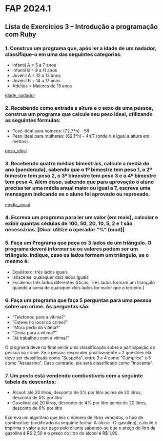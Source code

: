 # FAP 2024.1

## Lista de Exercícios 3 – Introdução a programação com Ruby

### 1. Construa um programa que, após ler a idade de um nadador, classifique-o em uma das seguintes categorias: 
- Infantil A = 5 a 7 anos
- Infantil B = 8 a 11 anos
- Juvenil A = 12 a 13 anos
- Juvenil B = 14 a 17 anos
- Adultos = Maiores de 18 anos

[idade_nadador](../lista03/1idade_nadador.rb)

### 2. Recebendo como entrada a altura e o sexo de uma pessoa, construa um programa que calcule seu peso ideal, utilizando as seguintes fórmulas:
- Peso ideal para homens: (72.7*h) – 58
- Peso ideal para mulheres: (62.1*h) - 44.7
(onde h é igual a altura em metros).

[peso_ideal](../lista03/2peso_ideal.rb)

### 3. Recebendo quatro médias bimestrais, calcule a media do ano (ponderada), sabendo que o 1º bimestre tem peso 1, o 2º bimestre tem peso 2, o 3º bimestre tem peso 3 e o 4º bimestre tem peso 4. Além disso, sabendo que para aprovação o aluno precisa ter uma média anual maior ou igual a 7, escreva uma mensagem indicando se o aluno foi aprovado ou reprovado.

[media_anual](../lista03/3media_anual.rb)


### 4. Escreva um programa para ler um valor (em reais), calcular e exibir quantas cédulas de 100, 50, 20, 10, 5, 2 e 1 são necessárias. [Dica: utilize o operador “%” (mod)]

### 5. Faça um Programa que peça os 3 lados de um triângulo. O programa deverá informar se os valores podem ser um triângulo. Indique, caso os lados formem um triângulo, se o mesmo é:
- Equilátero: três lados iguais
- Isósceles: quaisquer dois lados iguais
- Escaleno: três lados diferentes
[Dicas: Três lados formam um triângulo quando a soma de quaisquer dois lados for maior que o terceiro.]

### 6. Faça um programa que faça 5 perguntas para uma pessoa sobre um crime. As perguntas são:
- "Telefonou para a vítima?"
- "Esteve no local do crime?"
- "Mora perto da vítima?"
- "Devia para a vítima?"
- "Já trabalhou com a vítima?"

O programa deve no final emitir uma classificação sobre a participação da pessoa no crime. Se a pessoa responder positivamente a 2 questões ela deve ser classificada como "Suspeita", entre 3 e 4 como "Cúmplice" e 5 como "Assassino". Caso contrário, ele será classificado como "Inocente".

### 7. Um posto está vendendo combustíveis com a seguinte tabela de descontos:
- Álcool: até 20 litros, desconto de 3% por litro acima de 20 litros, desconto de 5% por litro
- Gasolina: até 20 litros, desconto de 4% por litro acima de 20 litros, desconto de 6% por litro

Escreva um algoritmo que leia o número de litros vendidos, o tipo de combustível (codificado da seguinte forma: A-álcool, G-gasolina), calcule e imprima o valor a ser pago pelo cliente sabendo-se que o preço do litro da gasolina é R$ 2,50 e o preço do litro do álcool é R$ 1,90.
